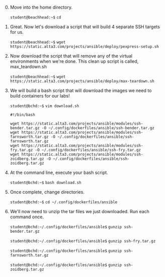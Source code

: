0. Move into the home directory.

    `student@beachhead:~$` `cd`

0. Great. Now let's download a script that will build 4 separate SSH targets for us.

    `student@beachhead:~$` `wget https://static.alta3.com/projects/ansible/deploy/pexpress-setup.sh`

0. Now download the script that will remove any of the virtual environments when we're done. This clean up script is called, max_teardown.sh

    `student@beachhead:~$` `wget https://static.alta3.com/projects/ansible/deploy/max-teardown.sh`



0. We will build a bash script that will download the images we need to build containers for our labs!

    `student@bchd:~$` `vim download.sh`

    ```
    #!/bin/bash

    wget https://static.alta3.com/projects/ansible/modules/ssh-bender.tar.gz -O ~/.config/dockerfiles/ansible/ssh-bender.tar.gz
    wget https://static.alta3.com/projects/ansible/modules/ssh-farnsworth.tar.gz -O ~/.config/dockerfiles/ansible/ssh-farnsworth.tar.gz
    wget https://static.alta3.com/projects/ansible/modules/ssh-fry.tar.gz -O ~/.config/dockerfiles/ansible/ssh-fry.tar.gz
    wget https://static.alta3.com/projects/ansible/modules/ssh-zoidberg.tar.gz -O ~/.config/dockerfiles/ansible/ssh-zoidberg.tar.gz
    ```

0. At the command line, execute your bash script.

    `student@bchd:~$` `bash download.sh`

0. Once complete, change directories.

    `student@bchd:~$` `cd ~/.config/dockerfiles/ansible`

0. We'll now need to unzip the tar files we just downloaded. Run each command once.

    `student@bchd:~/.config/dockerfiles/ansible$` `gunzip ssh-bender.tar.gz`

    `student@bchd:~/.config/dockerfiles/ansible$` `gunzip ssh-fry.tar.gz`

    `student@bchd:~/.config/dockerfiles/ansible$` `gunzip ssh-farnsworth.tar.gz`

    `student@bchd:~/.config/dockerfiles/ansible$` `gunzip ssh-zoidberg.tar.gz`
